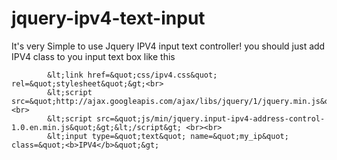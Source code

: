 jquery-ipv4-text-input
======================

It's very Simple to use Jquery IPV4 input text controller! you should just add IPV4 class to you input text box like this

			&lt;link href=&quot;css/ipv4.css&quot; rel=&quot;stylesheet&quot;&gt;<br>
			&lt;script src=&quot;http://ajax.googleapis.com/ajax/libs/jquery/1/jquery.min.js&quot;&gt;&lt;/script&gt;<br>
			&lt;script src=&quot;js/min/jquery.input-ipv4-address-control-1.0.en.min.js&quot;&gt;&lt;/script&gt; <br><br>
			&lt;input type=&quot;text&quot; name=&quot;my_ip&quot; class=&quot;<b>IPV4</b>&quot;&gt;

